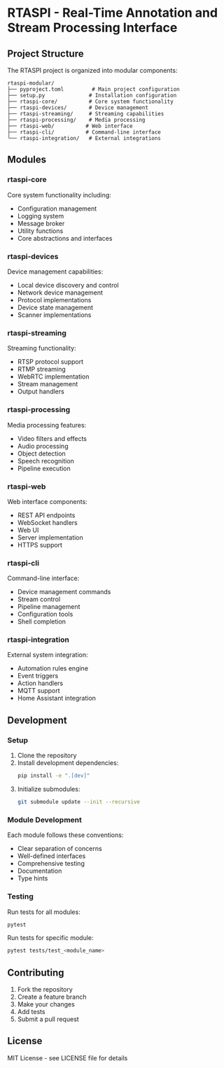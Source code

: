 # RTASPI - Real-Time Annotation and Stream Processing Interface

## Project Structure

The RTASPI project is organized into modular components:

```
rtaspi-modular/
├── pyproject.toml         # Main project configuration
├── setup.py              # Installation configuration
├── rtaspi-core/          # Core system functionality
├── rtaspi-devices/       # Device management
├── rtaspi-streaming/     # Streaming capabilities
├── rtaspi-processing/    # Media processing
├── rtaspi-web/          # Web interface
├── rtaspi-cli/          # Command-line interface
└── rtaspi-integration/   # External integrations
```

## Modules

### rtaspi-core
Core system functionality including:
- Configuration management
- Logging system
- Message broker
- Utility functions
- Core abstractions and interfaces

### rtaspi-devices
Device management capabilities:
- Local device discovery and control
- Network device management
- Protocol implementations
- Device state management
- Scanner implementations

### rtaspi-streaming
Streaming functionality:
- RTSP protocol support
- RTMP streaming
- WebRTC implementation
- Stream management
- Output handlers

### rtaspi-processing
Media processing features:
- Video filters and effects
- Audio processing
- Object detection
- Speech recognition
- Pipeline execution

### rtaspi-web
Web interface components:
- REST API endpoints
- WebSocket handlers
- Web UI
- Server implementation
- HTTPS support

### rtaspi-cli
Command-line interface:
- Device management commands
- Stream control
- Pipeline management
- Configuration tools
- Shell completion

### rtaspi-integration
External system integration:
- Automation rules engine
- Event triggers
- Action handlers
- MQTT support
- Home Assistant integration

## Development

### Setup
1. Clone the repository
2. Install development dependencies:
   ```bash
   pip install -e ".[dev]"
   ```
3. Initialize submodules:
   ```bash
   git submodule update --init --recursive
   ```

### Module Development
Each module follows these conventions:
- Clear separation of concerns
- Well-defined interfaces
- Comprehensive testing
- Documentation
- Type hints

### Testing
Run tests for all modules:
```bash
pytest
```

Run tests for specific module:
```bash
pytest tests/test_<module_name>
```

## Contributing
1. Fork the repository
2. Create a feature branch
3. Make your changes
4. Add tests
5. Submit a pull request

## License
MIT License - see LICENSE file for details
